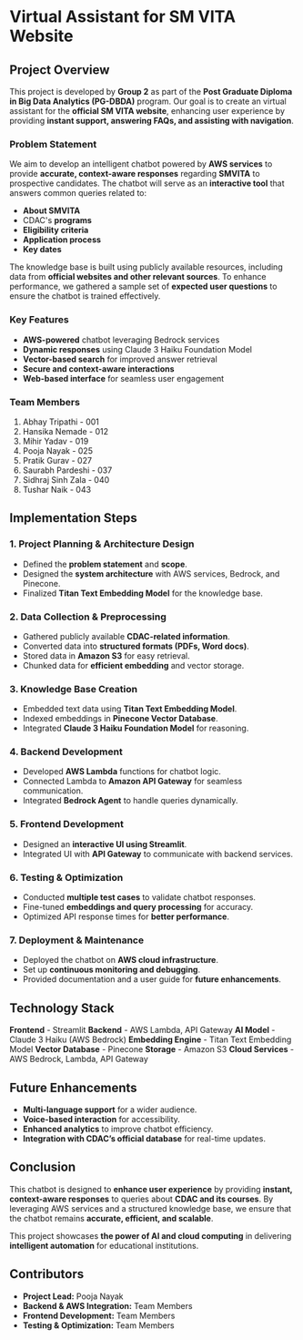 # Virtual Assistant for SM VITA Website

## Project Overview
This project is developed by **Group 2** as part of the **Post Graduate Diploma in Big Data Analytics (PG-DBDA)** program. Our goal is to create an virtual assistant for the **official SM VITA website**, enhancing user experience by providing **instant support, answering FAQs, and assisting with navigation**.

### Problem Statement
We aim to develop an intelligent chatbot powered by **AWS services** to provide **accurate, context-aware responses** regarding **SMVITA** to prospective candidates. The chatbot will serve as an **interactive tool** that answers common queries related to:
- **About SMVITA**
- CDAC's **programs**
- **Eligibility criteria**
- **Application process**
- **Key dates**

The knowledge base is built using publicly available resources, including data from **official websites and other relevant sources**. To enhance performance, we gathered a sample set of **expected user questions** to ensure the chatbot is trained effectively.

### Key Features
- **AWS-powered** chatbot leveraging Bedrock services
- **Dynamic responses** using Claude 3 Haiku Foundation Model
- **Vector-based search** for improved answer retrieval
- **Secure and context-aware interactions**
- **Web-based interface** for seamless user engagement

### Team Members
1) Abhay Tripathi - 001
2) Hansika Nemade - 012
3) Mihir Yadav - 019
4) Pooja Nayak - 025
5) Pratik Gurav - 027
6) Saurabh Pardeshi - 037
7) Sidhraj Sinh Zala - 040
8) Tushar Naik - 043
   
## Implementation Steps

### **1. Project Planning & Architecture Design**
- Defined the **problem statement** and **scope**.
- Designed the **system architecture** with AWS services, Bedrock, and Pinecone.
- Finalized **Titan Text Embedding Model** for the knowledge base.

### **2. Data Collection & Preprocessing**
- Gathered publicly available **CDAC-related information**.
- Converted data into **structured formats (PDFs, Word docs)**.
- Stored data in **Amazon S3** for easy retrieval.
- Chunked data for **efficient embedding** and vector storage.

### **3. Knowledge Base Creation**
- Embedded text data using **Titan Text Embedding Model**.
- Indexed embeddings in **Pinecone Vector Database**.
- Integrated **Claude 3 Haiku Foundation Model** for reasoning.

### **4. Backend Development**
- Developed **AWS Lambda** functions for chatbot logic.
- Connected Lambda to **Amazon API Gateway** for seamless communication.
- Integrated **Bedrock Agent** to handle queries dynamically.

### **5. Frontend Development**
- Designed an **interactive UI using Streamlit**.
- Integrated UI with **API Gateway** to communicate with backend services.

### **6. Testing & Optimization**
- Conducted **multiple test cases** to validate chatbot responses.
- Fine-tuned **embeddings and query processing** for accuracy.
- Optimized API response times for **better performance**.

### **7. Deployment & Maintenance**
- Deployed the chatbot on **AWS cloud infrastructure**.
- Set up **continuous monitoring and debugging**.
- Provided documentation and a user guide for **future enhancements**.

## **Technology Stack**
 **Frontend** - Streamlit 
 **Backend** - AWS Lambda, API Gateway 
 **AI Model** - Claude 3 Haiku (AWS Bedrock) 
 **Embedding Engine** - Titan Text Embedding Model
 **Vector Database** - Pinecone
 **Storage** - Amazon S3
 **Cloud Services** - AWS Bedrock, Lambda, API Gateway

## Future Enhancements
- **Multi-language support** for a wider audience.
- **Voice-based interaction** for accessibility.
- **Enhanced analytics** to improve chatbot efficiency.
- **Integration with CDAC’s official database** for real-time updates.

## Conclusion
This chatbot is designed to **enhance user experience** by providing **instant, context-aware responses** to queries about **CDAC and its courses**. By leveraging AWS services and a structured knowledge base, we ensure that the chatbot remains **accurate, efficient, and scalable**.

This project showcases **the power of AI and cloud computing** in delivering **intelligent automation** for educational institutions.

## Contributors
- **Project Lead:** Pooja Nayak
- **Backend & AWS Integration:** Team Members
- **Frontend Development:** Team Members
- **Testing & Optimization:** Team Members

